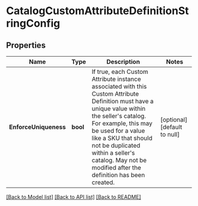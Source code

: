 # CatalogCustomAttributeDefinitionStringConfig

## Properties

 Name                  | Type     | Description                                                                                                                                                                                                                                                                                                                       | Notes                        
-----------------------|----------|-----------------------------------------------------------------------------------------------------------------------------------------------------------------------------------------------------------------------------------------------------------------------------------------------------------------------------------|------------------------------
 **EnforceUniqueness** | **bool** | If true, each Custom Attribute instance associated with this Custom Attribute Definition must have a unique value within the seller&#x27;s catalog. For example, this may be used for a value like a SKU that should not be duplicated within a seller&#x27;s catalog. May not be modified after the definition has been created. | [optional] [default to null] 

[[Back to Model list]](../README.md#documentation-for-models) [[Back to API list]](../README.md#documentation-for-api-endpoints) [[Back to README]](../README.md)

